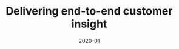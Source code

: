 ---
title: 'Delivering end-to-end customer insight'
client: 'Malvern Panalytical'
sector:
  - 'Technology and Software'
employer: 'Clearleft'
duration: '12 weeks'
date: '2020-01'
posse: 'Posse.'
tags:
caseStudyURL: "https://clearleft.com/work/malvern-panalytical"
cta: 'Read the case study'
displayOrder: 0
featured: false
hero:
  image: '/assets/images/.jpg'
  imageAlt: 'Alt'
permalink: false
---